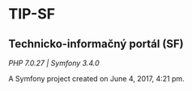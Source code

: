 # TIP-SF

## Technicko-informačný portál (SF)

*PHP 7.0.27 | Symfony 3.4.0*

A Symfony project created on June 4, 2017, 4:21 pm.